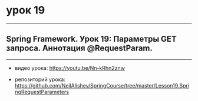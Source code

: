 # урок 19

---

## Spring Framework. Урок 19: Параметры GET запроса. Аннотация @RequestParam.

---

* видео урока:   https://youtu.be/Nn-kRhn2znw

* репозиторий урока:   https://github.com/NeilAlishev/SpringCourse/tree/master/Lesson19.SpringRequestParameters

